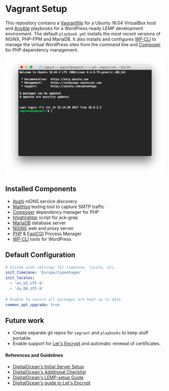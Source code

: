 # Vagrant Setup
This repository contains a [Vagrantfile](https://vagrantup.com/) for a Ubuntu 16.04 VirtualBox host and [Ansible](http://ansible.com/) playbooks for a WordPress-ready LEMP development environment. The default `playbook.yml` installs the most recent versions of NGiNX, PHP-FPM and MariaDB. It also installs and configures [WP-CLI](https://wp-cli.org) to manage the virtual WordPress sites from the command line and [Composer](https://getcomposer.org) for PHP dependency management.

![Screen shot showing a terminal window logged in to the Vagrant box via SSH](screenshot.png)

## Installed Components
- [Avahi](http://www.avahi.org) mDNS service discovery
- [MailHog](https://github.com/geerlingguy/ansible-role-mailhog) testing tool to capture SMTP traffic
- [Composer](http://getcomposer.org) dependency manager for PHP
- [hhighlighter](https://github.com/paoloantinori/hhighlighter) script for ack-grep
- [MariaDB](https://www.mariadb.org) database server
- [NGiNX](http://nginx.org) web and proxy server
- [PHP](http://php.net) & [FastCGI](http://php-fpm.org) Process Manager
- [WP-CLI](http://wp-cli.org) tools for WordPress

## Default Configuration
```yaml
# System wide settings for timezone, locale, etc.
init_timezone: 'Europe/Copenhagen'
init_locales:
  - 'en_US.UTF-8'
  - 'da_DK.UTF-8'

# Enable to ensure all packages are kept up to date
common_apt_upgrade: true
```

## Future work
* Create separate git repos for `vagrant` and `playbooks` to keep stuff portable.
* Enable support for [Let's Encrypt](https://letsencrypt.org) and automatic renewal of certificates.

#### References and Guidelines
* [DigitalOcean's Initial Server Setup](https://www.digitalocean.com/community/tutorials/initial-server-setup-with-ubuntu-16-04)
* [DigitalOcean's Additional Checklist ](https://www.digitalocean.com/community/tutorials/additional-recommended-steps-for-new-ubuntu-14-04-servers)
* [DigitalOcean's LEMP-setup Guide](https://www.digitalocean.com/community/tutorials/how-to-install-linux-nginx-mysql-php-lemp-stack-in-ubuntu-16-04)
* [DigitalOcean's guide to Let's Encrypt](https://www.digitalocean.com/community/tutorials/how-to-secure-nginx-with-let-s-encrypt-on-ubuntu-16-04)
